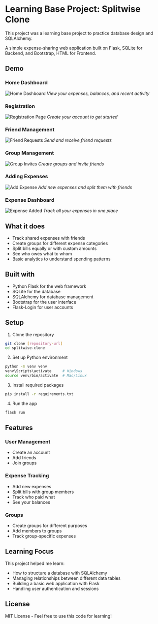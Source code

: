 # Learning Base Project: Splitwise Clone

This project was a learning base project to practice database design and SQLAlchemy.

A simple expense-sharing web application built on Flask, SQLite for Backend, and Bootstrap, HTML for Frontend. 

## Demo

### Home Dashboard
![Home Dashboard](screenshots/home.png)
*View your expenses, balances, and recent activity*


### Registration
![Registration Page](screenshots/register_page.png)
*Create your account to get started*

### Friend Management
![Friend Requests](screenshots/friend_request.png)
*Send and receive friend requests*

### Group Management
![Group Invites](screenshots/group_inv_page.png)
*Create groups and invite friends*

### Adding Expenses
![Add Expense](screenshots/add_expense.png)
*Add new expenses and split them with friends*

### Expense Dashboard
![Expense Added](screenshots/expense_added_dashoard.png)
*Track all your expenses in one place*


## What it does

- Track shared expenses with friends
- Create groups for different expense categories
- Split bills equally or with custom amounts
- See who owes what to whom
- Basic analytics to understand spending patterns

## Built with

- Python Flask for the web framework
- SQLite for the database
- SQLAlchemy for database management
- Bootstrap for the user interface
- Flask-Login for user accounts

## Setup

1. Clone the repository
```bash
git clone [repository-url]
cd splitwise-clone
```

2. Set up Python environment
```bash
python -m venv venv
venv\Scripts\activate     # Windows
source venv/bin/activate  # Mac/Linux
```

3. Install required packages
```bash
pip install -r requirements.txt
```

4. Run the app
```bash
flask run
```

## Features

### User Management
- Create an account
- Add friends
- Join groups

### Expense Tracking
- Add new expenses
- Split bills with group members
- Track who paid what
- See your balances

### Groups
- Create groups for different purposes
- Add members to groups
- Track group-specific expenses

## Learning Focus

This project helped me learn:
- How to structure a database with SQLAlchemy
- Managing relationships between different data tables
- Building a basic web application with Flask
- Handling user authentication and sessions

## License

MIT License - Feel free to use this code for learning!
